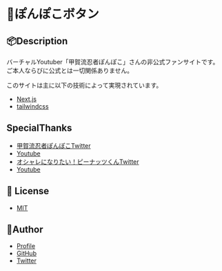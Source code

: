 # 🍃ぽんぽこボタン

## 📦Description

バーチャルYoutuber「甲賀流忍者ぽんぽこ」さんの非公式ファンサイトです。  
ご本人ならびに公式とは一切関係ありません。

このサイトは主に以下の技術によって実現されています。

- [Next.js](https://nextjs.org/)
- [tailwindcss](https://tailwindcss.com/)

## SpecialThanks

- [甲賀流忍者ぽんぽこTwitter](https://twitter.com/ponpokoka)
- [Youtube](https://www.youtube.com/channel/UC1EB8moGYdkoZQfWHjh7Ivw)
- [オシャレになりたい！ピーナッツくんTwitter](https://twitter.com/osyarenuts)
- [Youtube](https://www.youtube.com/channel/UCmgWMQkenFc72QnYkdxdoKA)

## 🎫 License

- [MIT](https://github.com/NaokiOouchi/ponpoko-button/blob/main/LICENSE)

## 👀Author

- [Profile](https://naokioouchi.github.io/ooooouchi/)
- [GitHub](https://github.com/NaokiOouchi)
- [Twitter](https://twitter.com/NaoNoaNaoNoaN)